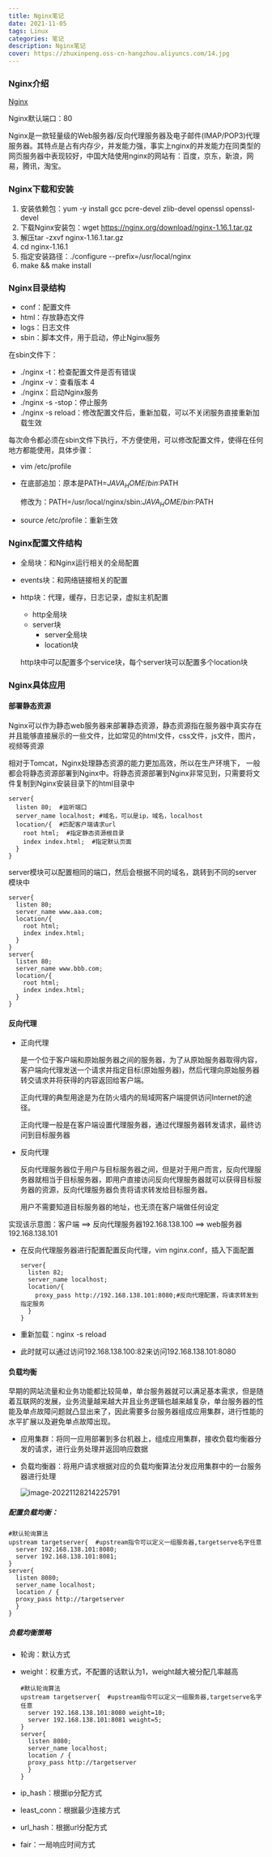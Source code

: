 ```yaml
---
title: Nginx笔记
date: 2021-11-05
tags: Linux
categories: 笔记
description: Nginx笔记
cover: https://zhuxinpeng.oss-cn-hangzhou.aliyuncs.com/14.jpg
---
```

### Nginx介绍

[Nginx](https://nginx.org)

Nginx默认端口：80

Nginx是一款轻量级的Web服务器/反向代理服务器及电子邮件(IMAP/POP3)代理服务器。其特点是占有内存少，并发能力强，事实上nginx的并发能力在同类型的网页服务器中表现较好，中国大陆使用nginx的网站有：百度，京东，新浪，网易，腾讯，淘宝。

### Nginx下载和安装

1. 安装依赖包：yum -y install gcc pcre-devel zlib-devel openssl openssl-devel
2. 下载Nginx安装包：wget https://nginx.org/download/nginx-1.16.1.tar.gz
3. 解压tar -zxvf nginx-1.16.1.tar.gz
4. cd nginx-1.16.1
5. 指定安装路径：./configure --prefix=/usr/local/nginx
6. make && make install

### Nginx目录结构

- conf：配置文件
- html：存放静态文件
- logs：日志文件
- sbin：脚本文件，用于启动，停止Nginx服务

在sbin文件下：

- ./nginx -t：检查配置文件是否有错误
- ./nginx -v：查看版本 4
- ./nginx：启动Nginx服务
- ./nginx  -s  -stop：停止服务
- ./nginx  -s reload：修改配置文件后，重新加载，可以不关闭服务直接重新加载生效

每次命令都必须在sbin文件下执行，不方便使用，可以修改配置文件，使得在任何地方都能使用，具体步骤：

- vim /etc/profile

- 在底部追加：原本是PATH=$JAVA_HOME/bin:$PATH

  修改为：PATH=/usr/local/nginx/sbin:$JAVA_HOME/bin:$PATH

- source /etc/profile：重新生效

### Nginx配置文件结构

- 全局块：和Nginx运行相关的全局配置

- events块：和网络链接相关的配置

- http块：代理，缓存，日志记录，虚拟主机配置

    - http全局块
    - server块
        - server全局块
        - location块

  http块中可以配置多个service块，每个server块可以配置多个location块

### Nginx具体应用

#### 部署静态资源

Nginx可以作为静态web服务器来部署静态资源，静态资源指在服务器中真实存在并且能够直接展示的一些文件，比如常见的html文件，css文件，js文件，图片，视频等资源

相对于Tomcat，Nginx处理静态资源的能力更加高效，所以在生产环境下， 一般都会将静态资源部署到Nginx中。将静态资源部署到Nginx非常见到，只需要将文件复制到Nginx安装目录下的html目录中

```
server{
  listen 80;  #监听端口
  server_name localhost; #域名，可以是ip，域名，localhost
  location/{  #匹配客户端请求url
    root html;  #指定静态资源根目录
    index index.html;  #指定默认页面
  }
}
```

server模块可以配置相同的端口，然后会根据不同的域名，跳转到不同的server模块中

```
server{
  listen 80;  
  server_name www.aaa.com; 
  location/{ 
    root html; 
    index index.html; 
  }
}
server{
  listen 80;  
  server_name www.bbb.com;
  location/{  
    root html;  
    index index.html;  
  }
}
```



#### 反向代理

- 正向代理

  是一个位于客户端和原始服务器之间的服务器，为了从原始服务器取得内容，客户端向代理发送一个请求并指定目标(原始服务器)，然后代理向原始服务器转交请求并将获得的内容返回给客户端。

  正向代理的典型用途是为在防火墙内的局域网客户端提供访问Internet的途径。

  正向代理一般是在客户端设置代理服务器，通过代理服务器转发请求，最终访问到目标服务器

- 反向代理

  反向代理服务器位于用户与目标服务器之间，但是对于用户而言，反向代理服务器就相当于目标服务器，即用户直接访问反向代理服务器就可以获得目标服务器的资源，反向代理服务器负责将请求转发给目标服务器。

  用户不需要知道目标服务器的地址，也无须在客户端做任何设定

实现该示意图：客户端  ==>  反向代理服务器192.168.138.100  ==>  web服务器192.168.138.101

- 在反向代理服务器进行配置配置反向代理，vim nginx.conf，插入下面配置

  ```
  server{
    listen 82;
    server_name localhost;
    location/{
      proxy_pass http://192.168.138.101:8080;#反向代理配置，将请求转发到指定服务
    }
  }
  ```

- 重新加载：nginx  -s reload

- 此时就可以通过访问192.168.138.100:82来访问192.168.138.101:8080

#### 负载均衡

早期的网站流量和业务功能都比较简单，单台服务器就可以满足基本需求，但是随着互联网的发展，业务流量越来越大并且业务逻辑也越来越复杂，单台服务器的性能及单点故障问题就凸显出来了，因此需要多台服务器组成应用集群，进行性能的水平扩展以及避免单点故障出现。

- 应用集群：将同一应用部署到多台机器上，组成应用集群，接收负载均衡器分发的请求，进行业务处理并返回响应数据

- 负载均衡器：将用户请求根据对应的负载均衡算法分发应用集群中的一台服务器进行处理

  ![image-20221128214225791](C:\Users\98110\AppData\Roaming\Typora\typora-user-images\image-20221128214225791.png)

##### 配置负载均衡：

```
#默认轮询算法
upstream targetserver{  #upstream指令可以定义一组服务器,targetserve名字任意
  server 192.168.138.101:8080; 
  server 192.168.138.101:8081;
}
server{
  listen 8080;
  server_name localhost;
  location / {
  proxy_pass http://targetserver
  }
}
```

##### 负载均衡策略

- 轮询：默认方式

- weight：权重方式，不配置的话默认为1，weight越大被分配几率越高

  ```
  #默认轮询算法
  upstream targetserver{  #upstream指令可以定义一组服务器,targetserve名字任意
    server 192.168.138.101:8080 weight=10; 
    server 192.168.138.101:8081 weight=5;
  }
  server{
    listen 8080;
    server_name localhost;
    location / {
    proxy_pass http://targetserver
    }
  }
  ```

- ip_hash：根据ip分配方式

- least_conn：根据最少连接方式

- url_hash：根据url分配方式

- fair：一局响应时间方式


